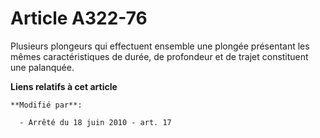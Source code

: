 # Article A322-76

Plusieurs plongeurs qui effectuent ensemble une plongée présentant les mêmes caractéristiques de durée, de profondeur et de
trajet constituent une palanquée.

**Liens relatifs à cet article**

	**Modifié par**:

	  - Arrêté du 18 juin 2010 - art. 17
